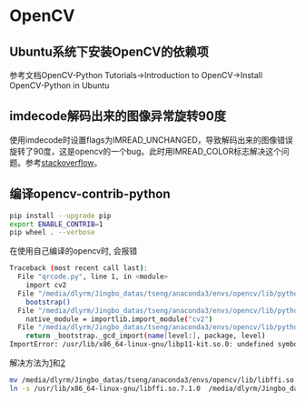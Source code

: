 # OpenCV

## Ubuntu系统下安装OpenCV的依赖项
参考文档OpenCV-Python Tutorials->Introduction to OpenCV->Install OpenCV-Python in Ubuntu  

## imdecode解码出来的图像异常旋转90度
使用imdecode时设置flags为IMREAD_UNCHANGED，导致解码出来的图像错误旋转了90度，这是opencv的一个bug。此时用IMREAD_COLOR标志解决这个问题。参考[stackoverflow](https://stackoverflow.com/questions/58985183/opencv-imwrite-image-get-rotated)。

## 编译opencv-contrib-python
```bash
pip install --upgrade pip
export ENABLE_CONTRIB=1
pip wheel . --verbose
```

在使用自己编译的opencv时, 会报错
```bash
Traceback (most recent call last):
  File "qrcode.py", line 1, in <module>
    import cv2
  File "/media/dlyrm/Jingbo_datas/tseng/anaconda3/envs/opencv/lib/python3.7/site-packages/cv2/__init__.py", line 181, in <module>
    bootstrap()
  File "/media/dlyrm/Jingbo_datas/tseng/anaconda3/envs/opencv/lib/python3.7/site-packages/cv2/__init__.py", line 153, in bootstrap
    native_module = importlib.import_module("cv2")
  File "/media/dlyrm/Jingbo_datas/tseng/anaconda3/envs/opencv/lib/python3.7/importlib/__init__.py", line 127, in import_module
    return _bootstrap._gcd_import(name[level:], package, level)
ImportError: /usr/lib/x86_64-linux-gnu/libp11-kit.so.0: undefined symbol: ffi_type_pointer, version LIBFFI_BASE_7.0
```
解决方法为[1](https://blog.csdn.net/qq_38606680/article/details/129118491)和[2](https://zhuanlan.zhihu.com/p/630164701)
```bash
mv /media/dlyrm/Jingbo_datas/tseng/anaconda3/envs/opencv/lib/libffi.so.7 /media/dlyrm/Jingbo_datas/tseng/anaconda3/envs/opencv/lib/libffi.so.7.bak
ln -s /usr/lib/x86_64-linux-gnu/libffi.so.7.1.0  /media/dlyrm/Jingbo_datas/tseng/anaconda3/envs/opencv/lib/libffi.so.7
```
